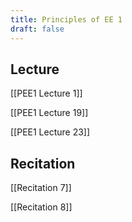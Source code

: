 ```yaml
---
title: Principles of EE 1
draft: false
---
```

## Lecture
[[PEE1 Lecture 1]]

[[PEE1 Lecture 19]]

[[PEE1 Lecture 23]]
## Recitation
[[Recitation 7]]

[[Recitation 8]]
